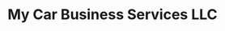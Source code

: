 ---
title: "My Car Business Services LLC"
url: /fredericksburg/my-car-business-services-llc/
shop: car
---